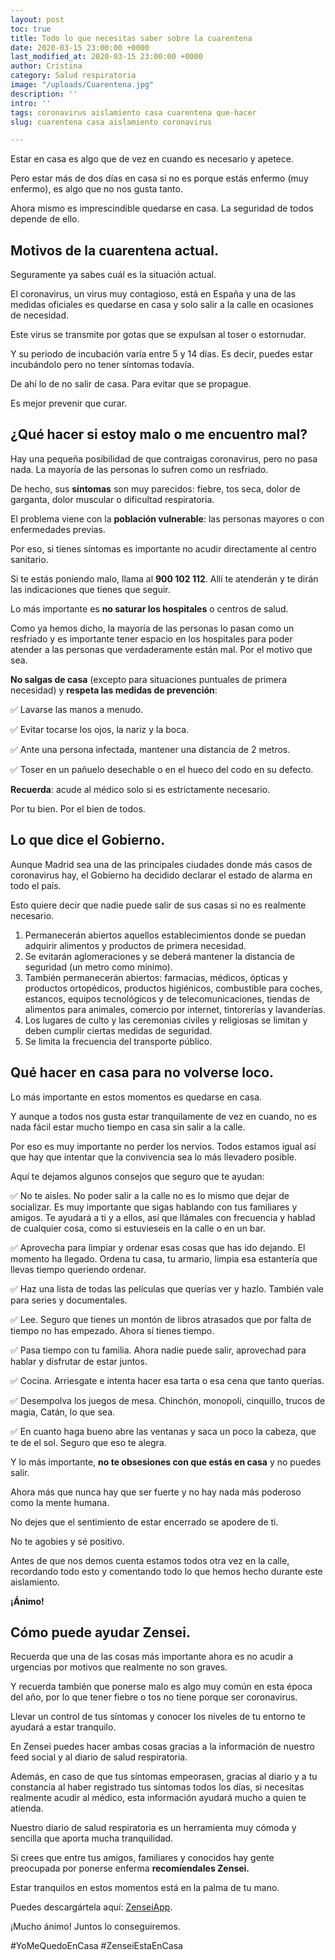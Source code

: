 ```yaml
---
layout: post
toc: true
title: Todo lo que necesitas saber sobre la cuarentena
date: 2020-03-15 23:00:00 +0000
last_modified_at: 2020-03-15 23:00:00 +0000
author: Cristina
category: Salud respiratoria
image: "/uploads/Cuarentena.jpg"
description: ''
intro: ''
tags: coronavirus aislamiento casa cuarentena que-hacer
slug: cuarentena casa aislamiento coronavirus

---
```

Estar en casa es algo que de vez en cuando es necesario y apetece.

Pero estar más de dos días en casa si no es porque estás enfermo (muy enfermo), es algo que no nos gusta tanto.

Ahora mismo es imprescindible quedarse en casa. La seguridad de todos depende de ello.

## **Motivos de la cuarentena actual.**

Seguramente ya sabes cuál es la situación actual.

El coronavirus, un virus muy contagioso, está en España y una de las medidas oficiales es quedarse en casa y solo salir a la calle en ocasiones de necesidad.

Este virus se transmite por gotas que se expulsan al toser o estornudar.

Y su periodo de incubación varía entre 5 y 14 días. Es decir, puedes estar incubándolo pero no tener síntomas todavía.

De ahí lo de no salir de casa. Para evitar que se propague.

Es mejor prevenir que curar.

## **¿Qué hacer si estoy malo o me encuentro mal?**

Hay una pequeña posibilidad de que contraigas coronavirus, pero no pasa nada. La mayoría de las personas lo sufren como un resfriado.

De hecho, sus **síntomas** son muy parecidos: fiebre, tos seca, dolor de garganta, dolor muscular o dificultad respiratoria.

El problema viene con la **población vulnerable**: las personas mayores o con enfermedades previas.

Por eso, si tienes síntomas es importante no acudir directamente al centro sanitario.

Si te estás poniendo malo, llama al **900 102 112**. Allí te atenderán y te dirán las indicaciones que tienes que seguir.

Lo más importante es **no saturar los hospitales** o centros de salud.

Como ya hemos dicho, la mayoría de las personas lo pasan como un resfriado y es importante tener espacio en los hospitales para poder atender a las personas que verdaderamente están mal. Por el motivo que sea.

**No salgas de casa** (excepto para situaciones puntuales de primera necesidad) y **respeta las medidas de prevención**:

✅ Lavarse las manos a menudo.

✅ Evitar tocarse los ojos, la nariz y la boca.

✅ Ante una persona infectada, mantener una distancia de 2 metros.

✅ Toser en un pañuelo desechable o en el hueco del codo en su defecto.

**Recuerda**: acude al médico solo si es estrictamente necesario.

Por tu bien. Por el bien de todos.

## **Lo que dice el Gobierno.**

Aunque Madrid sea una de las principales ciudades donde más casos de coronavirus hay, el Gobierno ha decidido declarar el estado de alarma en todo el país.

Esto quiere decir que nadie puede salir de sus casas si no es realmente necesario.

1. Permanecerán abiertos aquellos establecimientos donde se puedan adquirir alimentos y productos de primera necesidad.
2. Se evitarán aglomeraciones y se deberá mantener la distancia de seguridad (un metro como mínimo).
3. También permanecerán abiertos: farmacias, médicos, ópticas y productos ortopédicos, productos higiénicos, combustible para coches, estancos, equipos tecnológicos y de telecomunicaciones, tiendas de alimentos para animales, comercio por internet, tintorerías y lavanderías.
4. Los lugares de culto y las ceremonias civiles y religiosas se limitan y deben cumplir ciertas medidas de seguridad.
5. Se limita la frecuencia del transporte público.

## **Qué hacer en casa para no volverse loco.**

Lo más importante en estos momentos es quedarse en casa.

Y aunque a todos nos gusta estar tranquilamente de vez en cuando, no es nada fácil estar mucho tiempo en casa sin salir a la calle.

Por eso es muy importante no perder los nervios. Todos estamos igual así que hay que intentar que la convivencia sea lo más llevadero posible.

Aquí te dejamos algunos consejos que seguro que te ayudan:

✅ No te aisles. No poder salir a la calle no es lo mismo que dejar de socializar. Es muy importante que sigas hablando con tus familiares y amigos. Te ayudará a ti y a ellos, así que llámales con frecuencia y hablad de cualquier cosa, como si estuvieseis en la calle o en un bar.

✅ Aprovecha para limpiar y ordenar esas cosas que has ido dejando. El momento ha llegado. Ordena tu casa, tu armario, limpia esa estantería que llevas tiempo queriendo ordenar.

✅ Haz una lista de todas las películas que querías ver y hazlo. También vale para series y documentales.

✅ Lee. Seguro que tienes un montón de libros atrasados que por falta de tiempo no has empezado. Ahora sí tienes tiempo.

✅ Pasa tiempo con tu familia. Ahora nadie puede salir, aprovechad para hablar y disfrutar de estar juntos.

✅ Cocina. Arriesgate e intenta hacer esa tarta o esa cena que tanto querías.

✅ Desempolva los juegos de mesa. Chinchón, monopoli, cinquillo, trucos de magia, Catán, lo que sea.

✅ En cuanto haga bueno abre las ventanas y saca un poco la cabeza, que te de el sol. Seguro que eso te alegra.

Y lo más importante, **no te obsesiones con que estás en casa** y no puedes salir.

Ahora más que nunca hay que ser fuerte y no hay nada más poderoso como la mente humana.

No dejes que el sentimiento de estar encerrado se apodere de ti.

No te agobies y sé positivo.

Antes de que nos demos cuenta estamos todos otra vez en la calle, recordando todo esto y comentando todo lo que hemos hecho durante este aislamiento.

**¡Ánimo!**

## **Cómo puede ayudar Zensei.**

Recuerda que una de las cosas más importante ahora es no acudir a urgencias por motivos que realmente no son graves.

Y recuerda también que ponerse malo es algo muy común en esta época del año, por lo que tener fiebre o tos no tiene porque ser coronavirus.

Llevar un control de tus síntomas y conocer los niveles de tu entorno te ayudará a estar tranquilo.

En Zensei puedes hacer ambas cosas gracias a la información de nuestro feed social y al diario de salud respiratoria.

Además, en caso de que tus síntomas empeorasen, gracias al diario y a tu constancia al haber registrado tus síntomas todos los días, si necesitas realmente acudir al médico, esta información ayudará mucho a quien te atienda.

Nuestro diario de salud respiratoria es un herramienta muy cómoda y sencilla que aporta mucha tranquilidad.

Si crees que entre tus amigos, familiares y conocidos hay gente preocupada por ponerse enferma **recomíendales Zensei.**

Estar tranquilos en estos momentos está en la palma de tu mano.

Puedes descargártela aquí: [ZenseiApp](https://wgji.app.link/fIu9tK3PMO).

¡Mucho ánimo! Juntos lo conseguiremos.

\#YoMeQuedoEnCasa #ZenseiEstaEnCasa